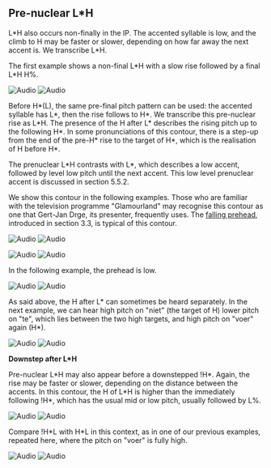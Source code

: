 Pre-nuclear L\*H
----------------

L\*H also occurs non-finally in the IP. The accented syllable is low, and the climb to H may be faster or slower, depending on how far away the next accent is. We transcribe L\*H.

The first example shows a non-final L\*H with a slow rise followed by a final L\*H H%.

![Audio](audio.gif) ![Audio](./audio/gif/364.gif)

Before H\*(L), the same pre-final pitch pattern can be used: the accented syllable has L\*, then the rise follows to H\*. We transcribe this pre-nuclear rise as L\*H. The presence of the H after L\* describes the rising pitch up to the following H\*. In some pronunciations of this contour, there is a step-up from the end of the pre-H\* rise to the target of H\*, which is the realisation of H before H\*.

The prenuclear L\*H contrasts with L\*, which describes a low accent, followed by level low pitch until the next accent. This low level prenuclear accent is discussed in section 5.5.2.

We show this contour in the following examples. Those who are familiar with the television programme "Glamourland" may recognise this contour as one that Gert-Jan Drge, its presenter, frequently uses. The [falling prehead](../3_initial_boundary_tones/3_3.html), introduced in section 3.3, is typical of this contour.

![Audio](audio.gif) ![Audio](./audio/gif/234.gif)

![Audio](audio.gif) ![Audio](./audio/gif/235.gif)

In the following example, the prehead is low.

![Audio](audio.gif) ![Audio](./audio/gif/365.gif)

As said above, the H after L\* can sometimes be heard separately. In the next example, we can hear high pitch on "niet" (the target of H) lower pitch on "te", which lies between the two high targets, and high pitch on "voer" again (H\*).

![Audio](audio.gif) ![Audio](./audio/gif/024.gif)

**Downstep after L\*H**

Pre-nuclear L\*H may also appear before a downstepped !H\*. Again, the rise may be faster or slower, depending on the distance between the accents. In this contour, the H of L\*H is higher than the immediately following !H\*, which has the usual mid or low pitch, usually followed by L%.

![Audio](audio.gif) ![Audio](./audio/gif/366.gif)

Compare !H\*L with H\*L in this context, as in one of our previous examples, repeated here, where the pitch on "voer" is fully high.

![Audio](audio.gif) ![Audio](./audio/gif/365.gif)
